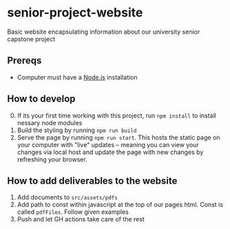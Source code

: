 # senior-project-website
Basic website encapsulating information about our university senior capstone project
## Prereqs
- Computer must have a [Node.js](https://nodejs.org/en) installation
## How to develop
0. If its your first time working with this project, run `npm install` to install nessary node modules
1. Build the styling by running ``npm run build`` 
2. Serve the page by running ``npm run start``. This hosts the static page on your computer with "live" updates – meaning you can view your changes via local host and update the page with new changes by refreshing your browser.
## How to add deliverables to the website
1. Add documents to ``src/assets/pdfs`` 
2. Add path to const within javascript at the top of our pages html. Const is called ``pdfFiles``. Follow given examples
3. Push and let GH actions take care of the rest